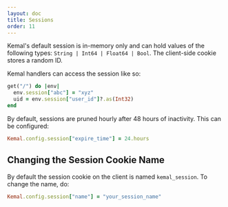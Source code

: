 ```yaml
---
layout: doc
title: Sessions
order: 11
---
```


Kemal's default session is in-memory only and can hold values of the following types: `String | Int64 | Float64 | Bool`.
The client-side cookie stores a random ID.

Kemal handlers can access the session like so:

```ruby
get("/") do |env|
  env.session["abc"] = "xyz"
  uid = env.session["user_id"]?.as(Int32)
end
```

By default, sessions are pruned hourly after 48 hours of inactivity. This can be configured:

```ruby
Kemal.config.session["expire_time"] = 24.hours
```

## Changing the Session Cookie Name

By default the session cookie on the client is named `kemal_session`. To change the name, do:

```ruby
Kemal.config.session["name"] = "your_session_name"
```
